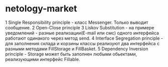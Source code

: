 # netology-market
 1 Single Responsibility principle - класс Messenger. Только выводит сообщение.
 2 Open-Close principle
 3 Liskov Substitution - на примере уведомлений - разные реализации(E-mail или смс) одного интерфейса работают одинакого через метод send.
 4 Interface Segregation principle - для заполнения склада и корзины классы реализуют два интерфейса с разными методами FillStorage и FillBasket.
 5 Dependency Inversion principle - Storage может быть заполнен любыми обьектами, реализующими интерфейс Fillable.
